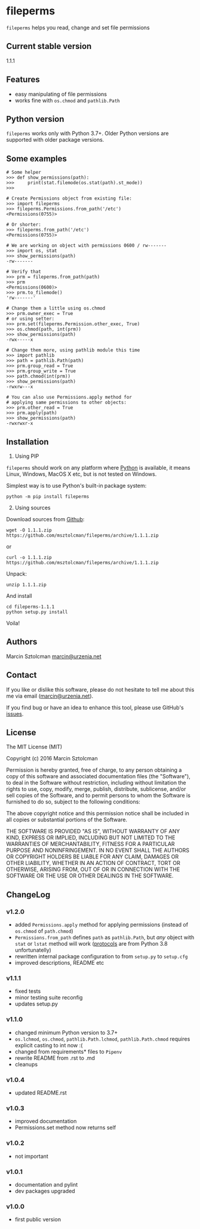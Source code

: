 fileperms
==========

`fileperms` helps you read, change and set file permissions

Current stable version
----------------------

1.1.1

Features
--------

* easy manipulating of file permissions
* works fine with `os.chmod` and `pathlib.Path`

Python version
--------------

`fileperms` works only with Python 3.7+. Older Python versions are supported with older package versions.

Some examples
-------------

    # Some helper
    >>> def show_permissions(path):
    >>>     print(stat.filemode(os.stat(path).st_mode))
    >>>

    # Create Permissions object from existing file:
    >>> import fileperms
    >>> fileperms.Permissions.from_path('/etc')
    <Permissions(0755)>

    # Or shorter:
    >>> fileperms.from_path('/etc')
    <Permissions(0755)>

    # We are working on object with permissions 0600 / rw-------
    >>> import os, stat
    >>> show_permissions(path)
    -rw-------

    # Verify that
    >>> prm = fileperms.from_path(path)
    >>> prm
    <Permissions(0600)>
    >>> prm.to_filemode()
    'rw-------'

    # Change them a little using os.chmod
    >>> prm.owner_exec = True
    # or using setter:
    >>> prm.set(fileperms.Permission.other_exec, True)
    >>> os.chmod(path, int(prm))
    >>> show_permissions(path)
    -rwx-----x

    # Change them more, using pathlib module this time
    >>> import pathlib
    >>> path = pathlib.Path(path)
    >>> prm.group_read = True
    >>> prm.group_write = True
    >>> path.chmod(int(prm))
    >>> show_permissions(path)
    -rwxrw---x

    # You can also use Permissions.apply method for
    # applying same permissions to other objects:
    >>> prm.other_read = True
    >>> prm.apply(path)
    >>> show_permissions(path)
    -rwxrwxr-x

Installation
------------

1. Using PIP

`fileperms` should work on any platform where [Python](http://python.org)
is available, it means Linux, Windows, MacOS X etc, but is not tested on Windows.

Simplest way is to use Python's built-in package system:

    python -m pip install fileperms

2. Using sources

Download sources from [Github](https://github.com/msztolcman/fileperms/archive/1.1.1.zip):

    wget -O 1.1.1.zip https://github.com/msztolcman/fileperms/archive/1.1.1.zip

or

    curl -o 1.1.1.zip https://github.com/msztolcman/fileperms/archive/1.1.1.zip

Unpack:

    unzip 1.1.1.zip

And install

    cd fileperms-1.1.1
    python setup.py install

Voila!

Authors
-------

Marcin Sztolcman <marcin@urzenia.net>

Contact
-------

If you like or dislike this software, please do not hesitate to tell me about
this me via email (marcin@urzenia.net).

If you find bug or have an idea to enhance this tool, please use GitHub's
[issues](https://github.com/msztolcman/fileperms/issues).

License
-------

The MIT License (MIT)

Copyright (c) 2016 Marcin Sztolcman

Permission is hereby granted, free of charge, to any person obtaining a copy of
this software and associated documentation files (the "Software"), to deal in
the Software without restriction, including without limitation the rights to
use, copy, modify, merge, publish, distribute, sublicense, and/or sell copies of
the Software, and to permit persons to whom the Software is furnished to do so,
subject to the following conditions:

The above copyright notice and this permission notice shall be included in all
copies or substantial portions of the Software.

THE SOFTWARE IS PROVIDED "AS IS", WITHOUT WARRANTY OF ANY KIND, EXPRESS OR
IMPLIED, INCLUDING BUT NOT LIMITED TO THE WARRANTIES OF MERCHANTABILITY, FITNESS
FOR A PARTICULAR PURPOSE AND NONINFRINGEMENT. IN NO EVENT SHALL THE AUTHORS OR
COPYRIGHT HOLDERS BE LIABLE FOR ANY CLAIM, DAMAGES OR OTHER LIABILITY, WHETHER
IN AN ACTION OF CONTRACT, TORT OR OTHERWISE, ARISING FROM, OUT OF OR IN
CONNECTION WITH THE SOFTWARE OR THE USE OR OTHER DEALINGS IN THE SOFTWARE.

ChangeLog
---------

### v1.2.0
* added `Permissions.apply` method for applying permissions (instead
  of `os.chmod` of `path.chmod`)
* `Permissions.from_path` defines `path` as `pathlib.Path`, but *any* object with `stat` or
  `lstat` method will work ([protocols](https://docs.python.org/3/library/typing.html#typing.Protocol)
  are from Python 3.8 unfortunatelly)
* rewritten internal package configuration to from `setup.py`
  to `setup.cfg`
* improved descriptions, README etc

### v1.1.1
* fixed tests
* minor testing suite reconfig
* updates setup.py

### v1.1.0

* changed minimum Python version to 3.7+
* `os.lchmod`, `os.chmod`, `pathlib.Path.lchmod`, `pathlib.Path.chmod`
  requires explicit casting to int now :(
* changed from requirements* files to `Pipenv`
* rewrite README from .rst to .md
* cleanups

### v1.0.4

* updated README.rst

### v1.0.3

* improved documentation
* Permissions.set method now returns self

### v1.0.2

* not important

### v1.0.1

* documentation and pylint
* dev packages upgraded

### v1.0.0

* first public version
